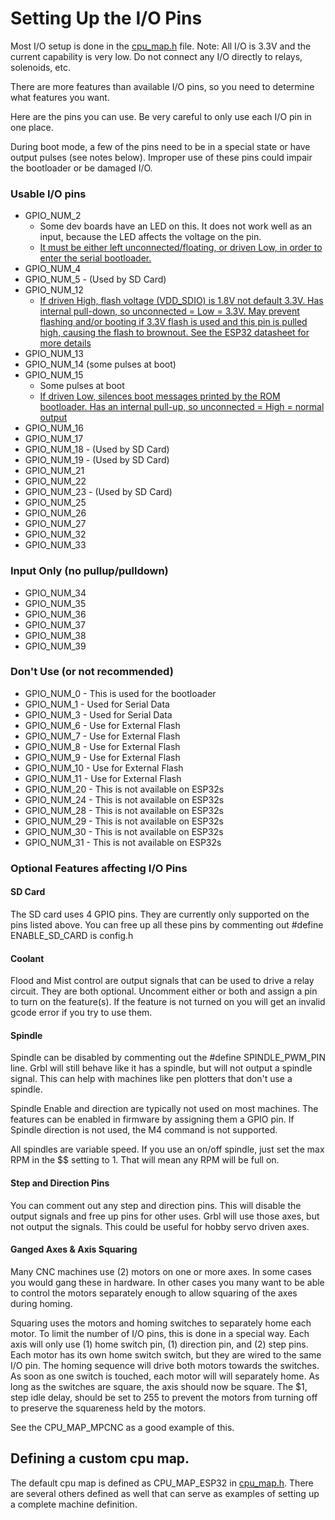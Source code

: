 # Setting Up the I/O Pins

Most I/O setup is done in the [cpu_map.h](https://github.com/bdring/Grbl_Esp32/blob/master/Grbl_Esp32/cpu_map.h) file. Note: All I/O is 3.3V and the current capability is very low. Do not connect any I/O directly to relays, solenoids, etc.

There are more features than available I/O pins, so you need to determine what features you want.

Here are the pins you can use. Be very careful to only use each I/O pin in one place.

During boot mode, a few of the pins need to be in a special state or have output pulses (see notes below). Improper use of these pins could impair the bootloader or be damaged I/O.

### Usable I/O pins

- GPIO_NUM_2 
  - Some dev boards have an LED on this. It does not work well as an input, because the LED affects the voltage on the pin.
  - [It must be either left unconnected/floating, or driven Low, in order to enter the serial bootloader.]( https://github.com/espressif/esptool/wiki/ESP32-Boot-Mode-Selection)
- GPIO_NUM_4
- GPIO_NUM_5 -  (Used by SD Card)
- GPIO_NUM_12
    - [If driven High, flash voltage (VDD_SDIO) is 1.8V not default 3.3V. Has internal pull-down, so unconnected = Low = 3.3V. May prevent flashing and/or booting if 3.3V flash is used and this pin is pulled high, causing the flash to brownout. See the ESP32 datasheet for more details](https://github.com/espressif/esptool/wiki/ESP32-Boot-Mode-Selection)
- GPIO_NUM_13
- GPIO_NUM_14 (some pulses at boot)
- GPIO_NUM_15 
    - Some pulses at boot
    - [If driven Low, silences boot messages printed by the ROM bootloader. Has an internal pull-up, so unconnected = High = normal output](https://github.com/espressif/esptool/wiki/ESP32-Boot-Mode-Selection)
- GPIO_NUM_16
- GPIO_NUM_17
- GPIO_NUM_18 -  (Used by SD Card)
- GPIO_NUM_19 -  (Used by SD Card)
- GPIO_NUM_21
- GPIO_NUM_22
- GPIO_NUM_23 -  (Used by SD Card)
- GPIO_NUM_25
- GPIO_NUM_26
- GPIO_NUM_27
- GPIO_NUM_32
- GPIO_NUM_33

### Input Only (no pullup/pulldown)

- GPIO_NUM_34
- GPIO_NUM_35
- GPIO_NUM_36
- GPIO_NUM_37
- GPIO_NUM_38
- GPIO_NUM_39

### Don't Use (or not recommended)

- GPIO_NUM_0 - This is used for the bootloader
- GPIO_NUM_1 - Used for Serial Data
- GPIO_NUM_3 - Used for Serial Data
- GPIO_NUM_6 - Use for External Flash 
- GPIO_NUM_7 - Use for External Flash
- GPIO_NUM_8 - Use for External Flash
- GPIO_NUM_9 - Use for External Flash
- GPIO_NUM_10 - Use for External Flash
- GPIO_NUM_11 - Use for External Flash
- GPIO_NUM_20 - This is not available on ESP32s
- GPIO_NUM_24 - This is not available on ESP32s
- GPIO_NUM_28 - This is not available on ESP32s
- GPIO_NUM_29 - This is not available on ESP32s
- GPIO_NUM_30 - This is not available on ESP32s
- GPIO_NUM_31 - This is not available on ESP32s



### Optional Features affecting I/O Pins

#### SD Card

The SD card uses 4 GPIO pins. They are currently only supported on the pins listed above. You can free up all these pins by commenting out #define ENABLE_SD_CARD  is config.h

#### Coolant

Flood and Mist control are output signals that can be used to drive a relay circuit. They are both optional. Uncomment either or both and assign a pin to turn on the feature(s). If the feature is not turned on you will get an invalid gcode error if you try to use them. 

#### Spindle

Spindle can be disabled by commenting out the #define SPINDLE_PWM_PIN line. Grbl will still behave like it has a spindle, but will not output a spindle signal. This can help with machines like pen plotters that don't use a spindle.

Spindle Enable and direction are typically not used on most machines. The features can be enabled in firmware by assigning them a GPIO pin. If Spindle direction is not used, the M4 command is not supported.

All spindles are variable speed. If you use an on/off spindle, just set the max RPM in the $$ setting to 1. That will mean any RPM will be full on.

#### Step and Direction Pins

You can comment out any step and direction pins. This will disable the output signals and free up pins for other uses. Grbl will use those axes, but not output the signals. This could be useful for hobby servo driven axes.

#### Ganged Axes & Axis Squaring

Many CNC machines use (2) motors on one or more axes. In some cases you would gang these in hardware. In other cases you many want to be able to control the motors separately enough to allow squaring of the axes during homing.

Squaring uses the motors and homing switches to separately home each motor. To limit the number of I/O pins, this is done in a special way. Each axis will only use (1) home switch pin, (1) direction pin, and (2) step pins. Each motor has its own home switch switch, but they are wired to the same I/O pin. The homing sequence will drive both motors towards the switches. As soon as one switch is touched, each motor will will separately home. As long as the switches are square, the axis should now be square. The $1, step idle delay, should be set to 255 to prevent the motors from turning off to preserve the squareness held by the motors.

See the CPU_MAP_MPCNC as a good example of this.

## Defining a custom cpu map.

The default cpu map is defined as CPU_MAP_ESP32 in [cpu_map.h](https://github.com/bdring/Grbl_Esp32/blob/master/Grbl_Esp32/cpu_map.h). There are several others defined as well that can serve as examples of setting up a complete machine definition. 









